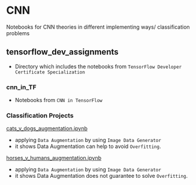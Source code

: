 # CNN
Notebooks for CNN theories in different implementing ways/ classification problems


## tensorflow_dev_assignments
- Directory which includes the notebooks from `TensorFlow Developer Certificate Specialization`

### cnn_in_TF
- Notebooks from `CNN in TensorFlow`

### Classification Projects
[cats_v_dogs_augmentation.ipynb](https://github.com/yiyichanmyae/CNN/blob/main/tensorflow_dev_assignments/cnn_in_TF/C2W2_Lab1_cats_v_dogs_augmentation.ipynb)
- applying `Data Augmentation` by using `Image Data Generator`
- it shows Data Augmentation can help to avoid `Overfitting`.

[horses_v_humans_augmentation.ipynb](https://github.com/yiyichanmyae/CNN/blob/main/tensorflow_dev_assignments%20/cnn_in_TF/C2W2_Lab2_horses_v_humans_augmentation.ipynb)
- applying `Data Augmentation` by using `Image Data Generator`
- it shows Data Augmentation does not guarantee to solve `Overfitting`.
